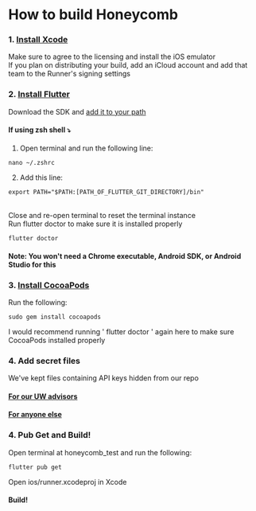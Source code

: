# How to build Honeycomb

### 1. [Install Xcode](https://apps.apple.com/us/app/xcode/id497799835?mt=12)
Make sure to agree to the licensing and install the iOS emulator <br>
If you plan on distributing your build, add an iCloud account and add that team to the Runner's signing settings

### 2. [Install Flutter](https://docs.flutter.dev/get-started/install/macos)
Download the SDK and [add it to your path](https://docs.flutter.dev/get-started/install/macos#update-your-path) <br>
#### If using zsh shell ⤵
  1. Open terminal and run the following line:

    nano ~/.zshrc
    
  2. Add this line:

    export PATH="$PATH:[PATH_OF_FLUTTER_GIT_DIRECTORY]/bin"

<br>
Close and re-open terminal to reset the terminal instance <br>
Run flutter doctor to make sure it is installed properly

    flutter doctor
    
#### Note: You won't need a Chrome executable, Android SDK, or Android Studio for this

### 3. [Install CocoaPods](https://guides.cocoapods.org/using/getting-started.html#installation)
Run the following:

    sudo gem install cocoapods

I would recommend running ' flutter doctor ' again here to make sure CocoaPods installed properly

### 4. Add secret files
We've kept files containing API keys hidden from our repo <br>
  #### [For our UW advisors](https://drive.google.com/drive/folders/1VkhKXAiUUY4NAtTsSqyQHP_2u-uILRXT?usp=share_link)
  #### [For anyone else](https://drive.google.com/drive/folders/1--5c8sVqeD1T9PjwUEeIeOzYvnfSHHgO?usp=share_link)
  
### 4. Pub Get and Build!
Open terminal at honeycomb_test and run the following:

    flutter pub get

Open ios/runner.xcodeproj in Xcode <br>
#### Build!
